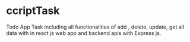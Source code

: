 # ccriptTask
Todo App Task including all functionalities of  add , delete, update, get all data with in react js web app and backend apis with Express js.
